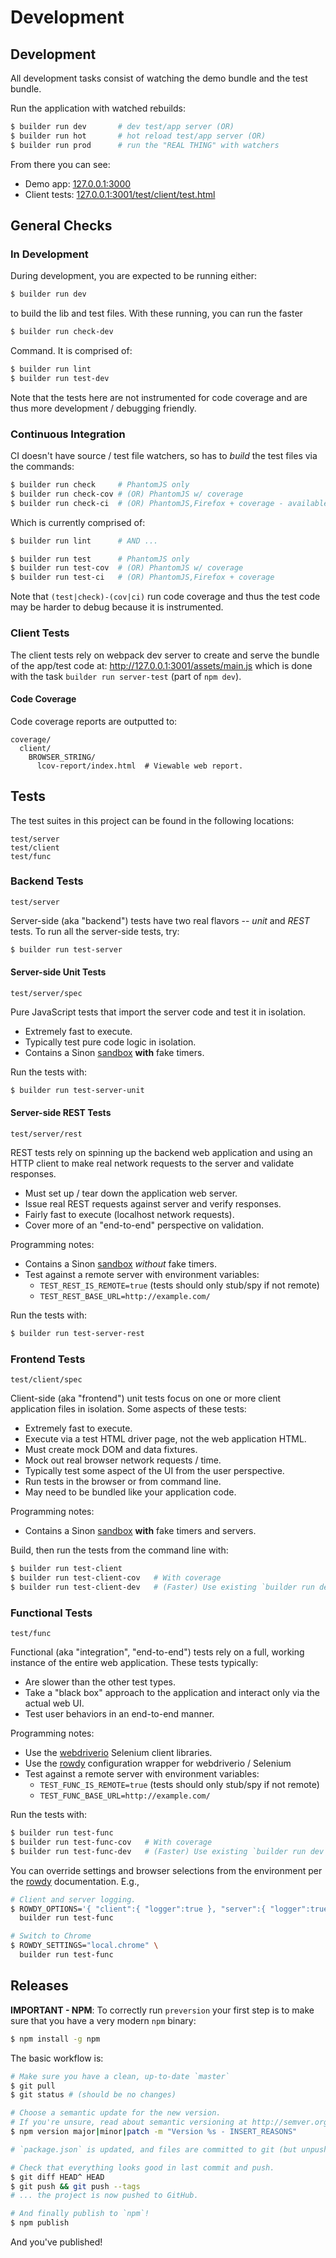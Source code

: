 Development
===========

## Development

All development tasks consist of watching the demo bundle and the test bundle.

Run the application with watched rebuilds:

```sh
$ builder run dev       # dev test/app server (OR)
$ builder run hot       # hot reload test/app server (OR)
$ builder run prod      # run the "REAL THING" with watchers
```

From there you can see:

* Demo app: [127.0.0.1:3000](http://127.0.0.1:3000/)
* Client tests: [127.0.0.1:3001/test/client/test.html](http://127.0.0.1:3001/test/client/test.html)


## General Checks

### In Development

During development, you are expected to be running either:

```sh
$ builder run dev
```

to build the lib and test files. With these running, you can run the faster

```sh
$ builder run check-dev
```

Command. It is comprised of:

```sh
$ builder run lint
$ builder run test-dev
```

Note that the tests here are not instrumented for code coverage and are thus
more development / debugging friendly.

### Continuous Integration

CI doesn't have source / test file watchers, so has to _build_ the test files
via the commands:

```sh
$ builder run check     # PhantomJS only
$ builder run check-cov # (OR) PhantomJS w/ coverage
$ builder run check-ci  # (OR) PhantomJS,Firefox + coverage - available on Travis.
```

Which is currently comprised of:

```sh
$ builder run lint      # AND ...

$ builder run test      # PhantomJS only
$ builder run test-cov  # (OR) PhantomJS w/ coverage
$ builder run test-ci   # (OR) PhantomJS,Firefox + coverage
```

Note that `(test|check)-(cov|ci)` run code coverage and thus the
test code may be harder to debug because it is instrumented.

### Client Tests

The client tests rely on webpack dev server to create and serve the bundle
of the app/test code at: http://127.0.0.1:3001/assets/main.js which is done
with the task `builder run server-test` (part of `npm dev`).

#### Code Coverage

Code coverage reports are outputted to:

```
coverage/
  client/
    BROWSER_STRING/
      lcov-report/index.html  # Viewable web report.
```

## Tests

The test suites in this project can be found in the following locations:

```
test/server
test/client
test/func
```

### Backend Tests

`test/server`

Server-side (aka "backend") tests have two real flavors -- *unit* and *REST*
tests. To run all the server-side tests, try:

```sh
$ builder run test-server
```

#### Server-side Unit Tests

`test/server/spec`

Pure JavaScript tests that import the server code and test it in isolation.

* Extremely fast to execute.
* Typically test pure code logic in isolation.
* Contains a Sinon [sandbox][] **with** fake timers.

Run the tests with:

```sh
$ builder run test-server-unit
```

#### Server-side REST Tests

`test/server/rest`

REST tests rely on spinning up the backend web application and using an HTTP
client to make real network requests to the server and validate responses.

* Must set up / tear down the application web server.
* Issue real REST requests against server and verify responses.
* Fairly fast to execute (localhost network requests).
* Cover more of an "end-to-end" perspective on validation.

Programming notes:

* Contains a Sinon [sandbox][] _without_ fake timers.
* Test against a remote server with environment variables:
    * `TEST_REST_IS_REMOTE=true` (tests should only stub/spy if not remote)
    * `TEST_REST_BASE_URL=http://example.com/`

Run the tests with:

```sh
$ builder run test-server-rest
```

### Frontend Tests

`test/client/spec`

Client-side (aka "frontend") unit tests focus on one or more client application
files in isolation. Some aspects of these tests:

* Extremely fast to execute.
* Execute via a test HTML driver page, not the web application HTML.
* Must create mock DOM and data fixtures.
* Mock out real browser network requests / time.
* Typically test some aspect of the UI from the user perspective.
* Run tests in the browser or from command line.
* May need to be bundled like your application code.

Programming notes:

* Contains a Sinon [sandbox][] **with** fake timers and servers.

Build, then run the tests from the command line with:

```sh
$ builder run test-client
$ builder run test-client-cov   # With coverage
$ builder run test-client-dev   # (Faster) Use existing `builder run dev` watchers.
```

### Functional Tests

`test/func`

Functional (aka "integration", "end-to-end") tests rely on a full, working
instance of the entire web application. These tests typically:

* Are slower than the other test types.
* Take a "black box" approach to the application and interact only via the
  actual web UI.
* Test user behaviors in an end-to-end manner.

Programming notes:

* Use the [webdriverio][] Selenium client libraries.
* Use the [rowdy][] configuration wrapper for webdriverio / Selenium
* Test against a remote server with environment variables:
    * `TEST_FUNC_IS_REMOTE=true` (tests should only stub/spy if not remote)
    * `TEST_FUNC_BASE_URL=http://example.com/`

Run the tests with:

```sh
$ builder run test-func
$ builder run test-func-cov   # With coverage
$ builder run test-func-dev   # (Faster) Use existing `builder run dev` watchers.
```

You can override settings and browser selections from the environment per
the [rowdy](https://github.com/FormidableLabs/rowdy) documentation. E.g.,

```sh
# Client and server logging.
$ ROWDY_OPTIONS='{ "client":{ "logger":true }, "server":{ "logger":true } }' \
  builder run test-func

# Switch to Chrome
$ ROWDY_SETTINGS="local.chrome" \
  builder run test-func
```

## Releases

**IMPORTANT - NPM**: To correctly run `preversion` your first step is to make
sure that you have a very modern `npm` binary:

```sh
$ npm install -g npm
```

The basic workflow is:

```sh
# Make sure you have a clean, up-to-date `master`
$ git pull
$ git status # (should be no changes)

# Choose a semantic update for the new version.
# If you're unsure, read about semantic versioning at http://semver.org/
$ npm version major|minor|patch -m "Version %s - INSERT_REASONS"

# `package.json` is updated, and files are committed to git (but unpushed).

# Check that everything looks good in last commit and push.
$ git diff HEAD^ HEAD
$ git push && git push --tags
# ... the project is now pushed to GitHub.

# And finally publish to `npm`!
$ npm publish
```

And you've published!

[sandbox]: http://sinonjs.org/docs/#sinon-sandbox
[webdriverio]: http://webdriver.io/
[rowdy]: https://github.com/FormidableLabs/rowdy
